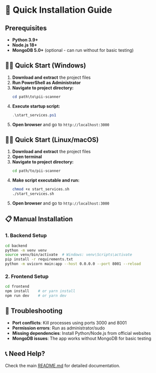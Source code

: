 # 🚀 Quick Installation Guide

## Prerequisites

- **Python 3.9+**
- **Node.js 18+**
- **MongoDB 5.0+** (optional - can run without for basic testing)

## 🏃‍♂️ Quick Start (Windows)

1. **Download and extract** the project files
2. **Run PowerShell as Administrator** 
3. **Navigate to project directory:**
   ```powershell
   cd path\to\pii-scanner
   ```
4. **Execute startup script:**
   ```powershell
   .\start_services.ps1
   ```
5. **Open browser** and go to `http://localhost:3000`

## 🏃‍♂️ Quick Start (Linux/macOS)

1. **Download and extract** the project files
2. **Open terminal**
3. **Navigate to project directory:**
   ```bash
   cd path/to/pii-scanner
   ```
4. **Make script executable and run:**
   ```bash
   chmod +x start_services.sh
   ./start_services.sh
   ```
5. **Open browser** and go to `http://localhost:3000`

## 📋 Manual Installation

### 1. Backend Setup
```bash
cd backend
python -m venv venv
source venv/bin/activate  # Windows: venv\Scripts\activate
pip install -r requirements.txt
python -m uvicorn main:app --host 0.0.0.0 --port 8001 --reload
```

### 2. Frontend Setup
```bash
cd frontend
npm install    # or yarn install
npm run dev    # or yarn dev
```

## 🔧 Troubleshooting

- **Port conflicts**: Kill processes using ports 3000 and 8001
- **Permission errors**: Run as administrator/sudo
- **Missing dependencies**: Install Python/Node.js from official websites
- **MongoDB issues**: The app works without MongoDB for basic testing

## 📞 Need Help?

Check the main [README.md](README.md) for detailed documentation.